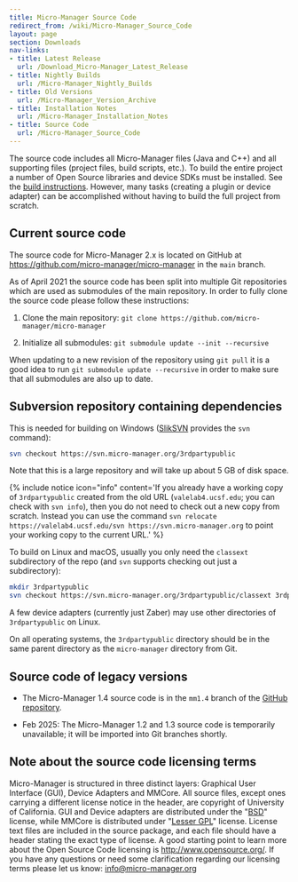 ```yaml
---
title: Micro-Manager Source Code
redirect_from: /wiki/Micro-Manager_Source_Code
layout: page
section: Downloads
nav-links:
- title: Latest Release
  url: /Download_Micro-Manager_Latest_Release
- title: Nightly Builds
  url: /Micro-Manager_Nightly_Builds
- title: Old Versions
  url: /Micro-Manager_Version_Archive
- title: Installation Notes
  url: /Micro-Manager_Installation_Notes
- title: Source Code
  url: /Micro-Manager_Source_Code
---
```


The source code includes all Micro-Manager files (Java and C++) and all
supporting files (project files, build scripts, etc.). To build the
entire project a number of Open Source libraries and device SDKs must be
installed. See the [build
instructions](/Building_and_debugging_Micro-Manager_source_code). However, many
tasks (creating a plugin or device adapter) can be accomplished without having
to build the full project from scratch.


## Current source code

The source code for Micro-Manager 2.x is located on GitHub at
https://github.com/micro-manager/micro-manager in the `main` branch.

As of April 2021 the source code has been split into multiple Git
repositories which are used as submodules of the main repository. In
order to fully clone the source code please follow these instructions:

1. Clone the main repository: `git clone https://github.com/micro-manager/micro-manager`

2. Initialize all submodules: `git submodule update --init --recursive`

When updating to a new revision of the repository using `git pull` it is a good
idea to run `git submodule update --recursive` in order to make sure that all
submodules are also up to date.

## Subversion repository containing dependencies

This is needed for building on Windows ([SlikSVN](https://sliksvn.com/download/)
provides the `svn` command):

```sh
svn checkout https://svn.micro-manager.org/3rdpartypublic
```

Note that this is a large repository and will take up about 5 GB of disk space.

{% include notice icon="info" content='If you already have a working copy of
`3rdpartypublic` created from the old URL (`valelab4.ucsf.edu`; you can check
with `svn info`), then you do not need to check out a new copy from scratch.
Instead you can use the command `svn relocate https://valelab4.ucsf.edu/svn
https://svn.micro-manager.org` to point your working copy to the current URL.'
%}

To build on Linux and macOS, usually you only need the `classext` subdirectory
of the repo (and `svn` supports checking out just a subdirectory):

```sh
mkdir 3rdpartypublic
svn checkout https://svn.micro-manager.org/3rdpartypublic/classext 3rdpartypublic/classext
```

A few device adapters (currently just Zaber) may use other directories of
`3rdpartypublic` on Linux.

On all operating systems, the `3rdpartypublic` directory should be in the same
parent directory as the `micro-manager` directory from Git.

## Source code of legacy versions

- The Micro-Manager 1.4 source code is in the `mm1.4` branch of the [GitHub
  repository](https://github.com/micro-manager/micro-manager).

- Feb 2025: The Micro-Manager 1.2 and 1.3 source code is temporarily
  unavailable; it will be imported into Git branches shortly.

## Note about the source code licensing terms

Micro-Manager is structured in three distinct layers: Graphical User
Interface (GUI), Device Adapters and MMCore. All source files, except
ones carrying a different license notice in the header, are copyright of
University of California. GUI and Device adapters are distributed under
the "[BSD](http://www.opensource.org/licenses/bsd-license.php)" license,
while MMCore is distributed under "[Lesser
GPL](http://www.opensource.org/licenses/lgpl-license.php)" license.
License text files are included in the source package, and each file
should have a header stating the exact type of license. A good starting
point to learn more about the Open Source Code licensing is
<http://www.opensource.org/>. If you have any questions or need some
clarification regarding our licensing terms please let us know:
<info@micro-manager.org>